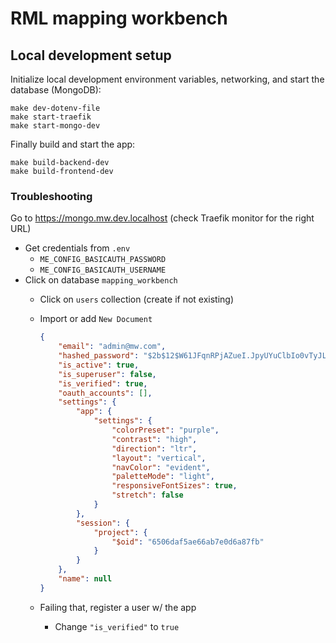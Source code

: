 # RML mapping workbench

## Local development setup

Initialize local development environment variables, networking, and start the database (MongoDB):

```
make dev-dotenv-file
make start-traefik
make start-mongo-dev
```

Finally build and start the app:

```
make build-backend-dev 
make build-frontend-dev 
```

### Troubleshooting

Go to https://mongo.mw.dev.localhost (check Traefik monitor for the right URL)
- Get credentials from `.env`
    - `ME_CONFIG_BASICAUTH_PASSWORD`
    - `ME_CONFIG_BASICAUTH_USERNAME`
- Click on database `mapping_workbench`
    - Click on `users` collection (create if not existing)
    - Import or add `New Document`

        ```json
        {
            "email": "admin@mw.com",
            "hashed_password": "$2b$12$W61JFqnRPjAZueI.JpyUYuClbIo0vTyJLryWUWQqdXV4nZDtWuL9W",
            "is_active": true,
            "is_superuser": false,
            "is_verified": true,
            "oauth_accounts": [],
            "settings": {
                "app": {
                    "settings": {
                        "colorPreset": "purple",
                        "contrast": "high",
                        "direction": "ltr",
                        "layout": "vertical",
                        "navColor": "evident",
                        "paletteMode": "light",
                        "responsiveFontSizes": true,
                        "stretch": false
                    }
                },
                "session": {
                    "project": {
                        "$oid": "6506daf5ae66ab7e0d6a87fb"
                    }
                }
            },
            "name": null
        }
        ```

    - Failing that, register a user w/ the app
        - Change `"is_verified"` to `true`
